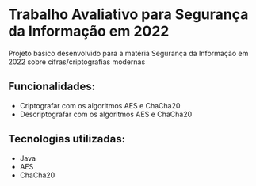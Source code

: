# Trabalho Avaliativo para Segurança da Informação em 2022

Projeto básico desenvolvido para a matéria Segurança da Informação em 2022 sobre cifras/criptografias modernas

## Funcionalidades:

- Criptografar com os algoritmos AES e ChaCha20
- Descriptografar com os algoritmos AES e ChaCha20


## Tecnologias utilizadas:

* Java
* AES
* ChaCha20
